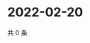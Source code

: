 # 2022-02-20

共 0 条

<!-- BEGIN WEIBO -->
<!-- 最后更新时间 Sun Feb 20 2022 11:15:30 GMT+0800 (China Standard Time) -->

<!-- END WEIBO -->
